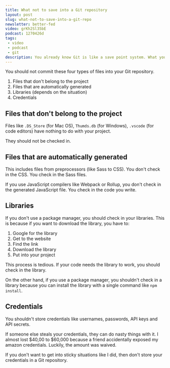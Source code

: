 ```yaml
---
title: What not to save into a Git repository
layout: post
slug: what-not-to-save-into-a-git-repo
newsletter: better-fed
video: grKh2Sl35bE
podcast: 1270426d
tags:
 - video
 - podcast
 - git
description: You already know Git is like a save point system. What you've done so far is to learn to save. But how do you undo, and go back to a previous state? That's what we're going to cover
---
```


You should not commit these four types of files into your Git repository.

1. Files that don't belong to the project
2. Files that are automatically generated
3. Libraries (depends on the situation)
4. Credentials

<!-- more -->

## Files that don't belong to the project

Files like `.DS_Store` (for Mac OS), `Thumds.db` (for Windows), `.vscode` (for code editors) have nothing to do with your project.

They should not be checked in.

## Files that are automatically generated

This includes files from preprocessors (like Sass to CSS). You don't check in the CSS. You check in the Sass files.

If you use JavaScript compilers like Webpack or Rollup, you don't check in the generated JavaScript file. You check in the code you write.

## Libraries

If you don't use a package manager, you should check in your libraries. This is because if you want to download the library, you have to:

1. Google for the library
2. Get to the website
3. Find the link
4. Download the library
5. Put into your project

This process is tedious. If your code needs the library to work, you should check in the library.

On the other hand, if you use a package manager, you shouldn't check in a library because you can install the library with a single command like `npm install`.

## Credentials

You shouldn't store credentials like usernames, passwords, API keys and API secrets.

If someone else steals your credentials, they can do nasty things with it. I almost lost $40,00 to $60,000 because a friend accidentally exposed my amazon credentials. Luckily, the amount was waived.

If you don't want to get into sticky situations like I did, then don't store your credentials in a Git repository.
